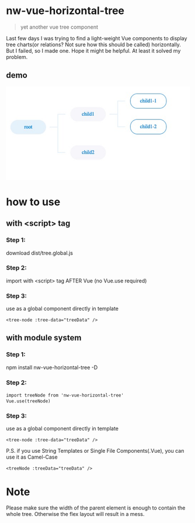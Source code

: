 # nw-vue-horizontal-tree
>yet another vue tree component

Last few days I was trying to find a light-weight Vue components to display tree charts(or relations? Not sure how this should be called) horizontally. But I failed, so I made one. Hope it might be helpful. At least it solved my problem.

## demo
![image](https://raw.githubusercontent.com/hcfw007/nw-vue-horizontal-tree/master/demo/imgs/basic-demo.png)

# how to use

## with \<script\> tag
### Step 1:
download dist/tree.global.js
### Step 2:
import with \<script\> tag AFTER Vue
(no Vue.use required)
### Step 3:
use as a global component directly in template
```\
<tree-node :tree-data="treeData" />
```

## with module system
### Step 1:
npm install nw-vue-horizontal-tree -D
### Step 2:
```
import treeNode from 'nw-vue-horizontal-tree'
Vue.use(treeNode)
```
### Step 3:
use as a global component directly in template
```\
<tree-node :tree-data="treeData" />
```
P.S. if you use String Templates or Single File Components(.Vue), you can use it as Camel-Case
```
<treeNode :treeData="treeData" />
```

# Note
Please make sure the width of the parent element is enough to contain the whole tree. Otherwise the flex layout will result in a mess.